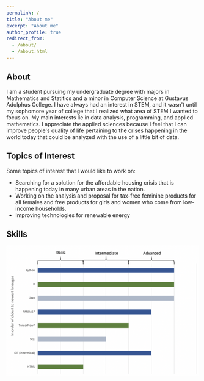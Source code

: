 ```yaml
---
permalink: /
title: "About me"
excerpt: "About me"
author_profile: true
redirect_from: 
  - /about/
  - /about.html
---
```


## About
I am a student pursuing my undergraduate degree with majors in Mathematics and Statitics and a minor in Computer Science at Gustavus Adolphus College. I have always had an interest in STEM, and it wasn't until my sophomore year of college that I realized what area of STEM I wanted to focus on. My main interests lie in data analysis, programming, and applied mathematics. I appreciate the applied sciences because I feel that I can improve people's quality of life pertaining to the crises happening in the world today that could be analyzed with the use of a little bit of data.

## Topics of Interest

Some topics of interest that I would like to work on:
* Searching for a solution for the affordable housing crisis that is happening today in many urban areas in the nation.
* Working on the analysis and proposal for tax-free feminine products for all females and free products for girls and women who come from low-income households. 
* Improving technologies for renewable energy

## Skills

<img src="/images/proficiency_chart.png" alt="proficiency chart of skills" >




